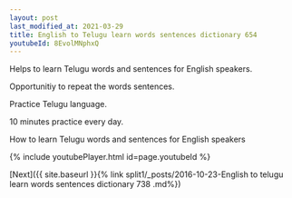 ```yaml
---
layout: post
last_modified_at: 2021-03-29
title: English to Telugu learn words sentences dictionary 654 
youtubeId: 8EvolMNphxQ
---
```

 
 
Helps to learn Telugu words and sentences for English speakers.

Opportunitiy to repeat the words sentences. 

Practice Telugu language. 
 
10 minutes practice every day. 
 
How to learn Telugu words and sentences for English speakers 
 
{% include youtubePlayer.html id=page.youtubeId %}
 
 
[Next]({{ site.baseurl }}{% link  split1/_posts/2016-10-23-English to telugu learn words sentences dictionary 738 .md%})
 
